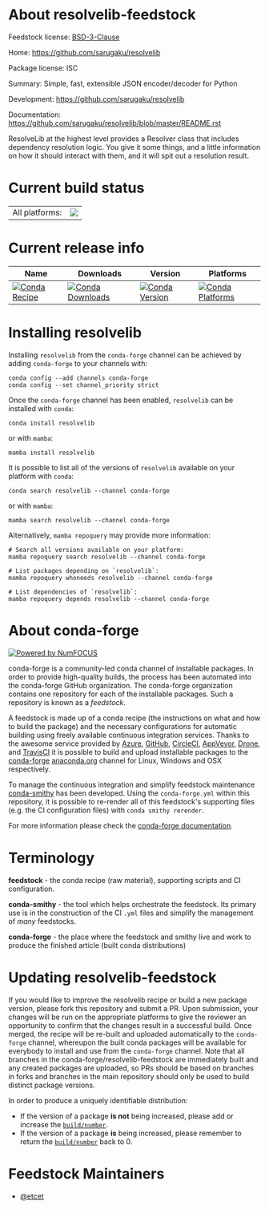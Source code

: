 About resolvelib-feedstock
==========================

Feedstock license: [BSD-3-Clause](https://github.com/conda-forge/resolvelib-feedstock/blob/main/LICENSE.txt)

Home: https://github.com/sarugaku/resolvelib

Package license: ISC

Summary: Simple, fast, extensible JSON encoder/decoder for Python

Development: https://github.com/sarugaku/resolvelib

Documentation: https://github.com/sarugaku/resolvelib/blob/master/README.rst

ResolveLib at the highest level provides a Resolver class that
includes dependency resolution logic. You give it some things, and a
little information on how it should interact with them, and it will
spit out a resolution result.


Current build status
====================


<table><tr><td>All platforms:</td>
    <td>
      <a href="https://dev.azure.com/conda-forge/feedstock-builds/_build/latest?definitionId=12714&branchName=main">
        <img src="https://dev.azure.com/conda-forge/feedstock-builds/_apis/build/status/resolvelib-feedstock?branchName=main">
      </a>
    </td>
  </tr>
</table>

Current release info
====================

| Name | Downloads | Version | Platforms |
| --- | --- | --- | --- |
| [![Conda Recipe](https://img.shields.io/badge/recipe-resolvelib-green.svg)](https://anaconda.org/conda-forge/resolvelib) | [![Conda Downloads](https://img.shields.io/conda/dn/conda-forge/resolvelib.svg)](https://anaconda.org/conda-forge/resolvelib) | [![Conda Version](https://img.shields.io/conda/vn/conda-forge/resolvelib.svg)](https://anaconda.org/conda-forge/resolvelib) | [![Conda Platforms](https://img.shields.io/conda/pn/conda-forge/resolvelib.svg)](https://anaconda.org/conda-forge/resolvelib) |

Installing resolvelib
=====================

Installing `resolvelib` from the `conda-forge` channel can be achieved by adding `conda-forge` to your channels with:

```
conda config --add channels conda-forge
conda config --set channel_priority strict
```

Once the `conda-forge` channel has been enabled, `resolvelib` can be installed with `conda`:

```
conda install resolvelib
```

or with `mamba`:

```
mamba install resolvelib
```

It is possible to list all of the versions of `resolvelib` available on your platform with `conda`:

```
conda search resolvelib --channel conda-forge
```

or with `mamba`:

```
mamba search resolvelib --channel conda-forge
```

Alternatively, `mamba repoquery` may provide more information:

```
# Search all versions available on your platform:
mamba repoquery search resolvelib --channel conda-forge

# List packages depending on `resolvelib`:
mamba repoquery whoneeds resolvelib --channel conda-forge

# List dependencies of `resolvelib`:
mamba repoquery depends resolvelib --channel conda-forge
```


About conda-forge
=================

[![Powered by
NumFOCUS](https://img.shields.io/badge/powered%20by-NumFOCUS-orange.svg?style=flat&colorA=E1523D&colorB=007D8A)](https://numfocus.org)

conda-forge is a community-led conda channel of installable packages.
In order to provide high-quality builds, the process has been automated into the
conda-forge GitHub organization. The conda-forge organization contains one repository
for each of the installable packages. Such a repository is known as a *feedstock*.

A feedstock is made up of a conda recipe (the instructions on what and how to build
the package) and the necessary configurations for automatic building using freely
available continuous integration services. Thanks to the awesome service provided by
[Azure](https://azure.microsoft.com/en-us/services/devops/), [GitHub](https://github.com/),
[CircleCI](https://circleci.com/), [AppVeyor](https://www.appveyor.com/),
[Drone](https://cloud.drone.io/welcome), and [TravisCI](https://travis-ci.com/)
it is possible to build and upload installable packages to the
[conda-forge](https://anaconda.org/conda-forge) [anaconda.org](https://anaconda.org/)
channel for Linux, Windows and OSX respectively.

To manage the continuous integration and simplify feedstock maintenance
[conda-smithy](https://github.com/conda-forge/conda-smithy) has been developed.
Using the ``conda-forge.yml`` within this repository, it is possible to re-render all of
this feedstock's supporting files (e.g. the CI configuration files) with ``conda smithy rerender``.

For more information please check the [conda-forge documentation](https://conda-forge.org/docs/).

Terminology
===========

**feedstock** - the conda recipe (raw material), supporting scripts and CI configuration.

**conda-smithy** - the tool which helps orchestrate the feedstock.
                   Its primary use is in the construction of the CI ``.yml`` files
                   and simplify the management of *many* feedstocks.

**conda-forge** - the place where the feedstock and smithy live and work to
                  produce the finished article (built conda distributions)


Updating resolvelib-feedstock
=============================

If you would like to improve the resolvelib recipe or build a new
package version, please fork this repository and submit a PR. Upon submission,
your changes will be run on the appropriate platforms to give the reviewer an
opportunity to confirm that the changes result in a successful build. Once
merged, the recipe will be re-built and uploaded automatically to the
`conda-forge` channel, whereupon the built conda packages will be available for
everybody to install and use from the `conda-forge` channel.
Note that all branches in the conda-forge/resolvelib-feedstock are
immediately built and any created packages are uploaded, so PRs should be based
on branches in forks and branches in the main repository should only be used to
build distinct package versions.

In order to produce a uniquely identifiable distribution:
 * If the version of a package **is not** being increased, please add or increase
   the [``build/number``](https://docs.conda.io/projects/conda-build/en/latest/resources/define-metadata.html#build-number-and-string).
 * If the version of a package **is** being increased, please remember to return
   the [``build/number``](https://docs.conda.io/projects/conda-build/en/latest/resources/define-metadata.html#build-number-and-string)
   back to 0.

Feedstock Maintainers
=====================

* [@etcet](https://github.com/etcet/)


